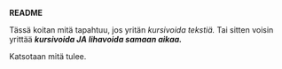 **README**

Tässä koitan mitä tapahtuu, jos yritän *kursivoida tekstiä.* Tai sitten voisin yrittää ***kursivoida JA lihavoida samaan aikaa.***

Katsotaan mitä tulee.
